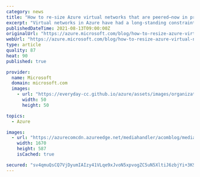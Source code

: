```yaml
---
category: news
title: "How to re-size Azure virtual networks that are peered—now in preview"
excerpt: "Virtual networks in Azure have had a long-standing constraint where any address space change on it is only allowed if the virtual network does not have any peerings. I am thrilled to announce that this limitation is lifted, and customers can freely re-size their virtual networks without incurring any"
publishedDateTime: 2021-08-13T09:00:00Z
originalUrl: "https://azure.microsoft.com/blog/how-to-resize-azure-virtual-networks-that-are-peered-now-in-preview/"
webUrl: "https://azure.microsoft.com/blog/how-to-resize-azure-virtual-networks-that-are-peered-now-in-preview/"
type: article
quality: 87
heat: 90
published: true

provider:
  name: Microsoft
  domain: microsoft.com
  images:
    - url: "https://everyday-cc.github.io/azure/assets/images/organizations/microsoft.com-50x50.jpg"
      width: 50
      height: 50

topics:
  - Azure

images:
  - url: "https://azurecomcdn.azureedge.net/mediahandler/acomblog/media/Default/blog/e4f658ef-bec4-40cb-a02c-2f3d9242fd86.png"
    width: 1670
    height: 587
    isCached: true

secured: "sv4qmuQsCQ7VjDyumIAIzy41VLqe9xJvoN5xpvogZC5uN5XltiJ6zbjYi+3KSy0nJX+BHzi77nerdzFAeABMj9ZI4rFDImIGHfmzZm2ArkbX2Uqc4XJnuCUDnrC5tYmTJiU69FISAx6KLE6daaWePi0erWRYe0M9uvcaye7B7tuOIpmNUTFNH7B8obMK54MPmKXjfS4OQ3LLoCMsnpcCG2CN8ZggDdlPv9TaDq+SX5cFyje9ZgPOb5NBkA7PuEzpi2K7cAE5XOJ82Wi0UxpqnijAEUyqRfQYWUReu48AWGRZZFUbkMJ5l8cefptij0HVT4IHomkQLBVZ+DQR8hiism6How9Hh4UeCcUVON0TJms=;sce4wEODla92R/2hPYEKKQ=="
---
```


